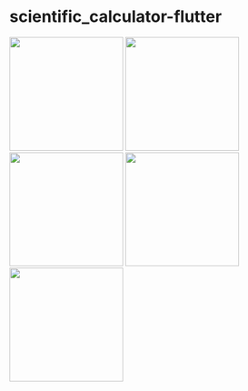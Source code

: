 # scientific_calculator-flutter
 
<img src="https://github.com/user-attachments/assets/d51cb418-c6f9-4646-bed9-657a4c84cdde" width="200">
<img src="https://github.com/user-attachments/assets/7125dae4-8bc3-4408-926c-61f2ddaa77ed" width="200">
<img src="https://github.com/user-attachments/assets/6b5e2e8b-613b-4a10-bb4b-78d9bc0272d6" width="200">
<img src="https://github.com/user-attachments/assets/f1e6210c-bfc4-4aa8-a8c7-f14fbfa7085b" width="200">
<img src="https://github.com/user-attachments/assets/7408bb69-eaa2-40a4-ac1a-c373222d9d7a" width="200">
